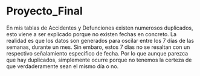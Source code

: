 # Proyecto_Final

En mis tablas de Accidentes y Defunciones existen numerosos duplicados, esto viene a ser explicado porque no existen fechas en concreto. La realidad es que los datos son generados para oscilar entre los 7 días de las semanas, durante un mes. Sin embaro, estos 7 días no se resaltan con un respectivo señalamiento específico de fecha. Por lo que aunque parezca que hay duplicados, simplemente ocurre porque no tenemos la certeza de que verdaderamente sean el mismo día o no.

